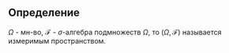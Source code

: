 ## Определение
$\Omega$ - мн-во, $\mathcal{F}$ - $\sigma$-алгебра подмножеств $\Omega$, то $(\Omega,\mathcal{F})$ называется измеримым пространством.

